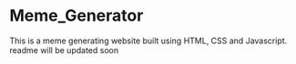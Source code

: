 # Meme_Generator
This is a meme generating website built using HTML, CSS and Javascript.
 readme will be updated soon 